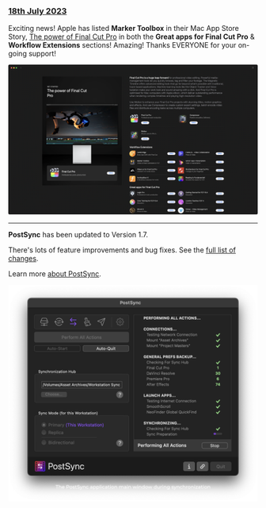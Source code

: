 ### [18th July 2023](/news/20230718)

Exciting news! Apple has listed **Marker Toolbox** in their Mac App Store Story, [The power of Final Cut Pro](https://apps.apple.com/au/story/id1439356777) in both the **Great apps for Final Cut Pro** & **Workflow Extensions** sections! Amazing! Thanks EVERYONE for your on-going support!

![](/static/marker-toolbox-app-store-story.png)

---

**PostSync** has been updated to Version 1.7.

There's lots of feature improvements and bug fixes. See the [full list of changes](https://chrisroyfilms.com/postsync/version-history/).

Learn more [about PostSync](https://chrisroyfilms.com/postsync/).

![](/static/postsync-main-1.7.png)